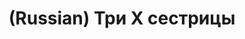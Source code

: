 ---
layout: default
category: mega
lang: en
title: (Russian) Три Х сестрицы
slug: mac-os-10-5-report
tags: apple fan gui information numbers 
postid: 140
translated: no
---
